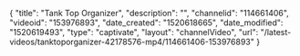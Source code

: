 {
    "title": "Tank Top Organizer",
    "description": "",
    "channelid": "114661406",
    "videoid": "153976893",
    "date_created": "1520618665",
    "date_modified": "1520619493",
    "type": "captivate",
    "layout": "channelVideo",
    "url": "\/latest-videos\/tanktoporganizer-42178576-mp4\/114661406-153976893"
}